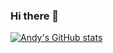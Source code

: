 ### Hi there 👋

[![Andy's GitHub stats](https://github-readme-stats.vercel.app/api?username=ashih42&count_private=true&show_icons=true&theme=material-palenight)](https://github.com/anuraghazra/github-readme-stats)


<!--
**ashih42/ashih42** is a ✨ _special_ ✨ repository because its `README.md` (this file) appears on your GitHub profile.

Here are some ideas to get you started:

- 🔭 I’m currently working on ...
- 🌱 I’m currently learning ...
- 👯 I’m looking to collaborate on ...
- 🤔 I’m looking for help with ...
- 💬 Ask me about ...
- 📫 How to reach me: ...
- 😄 Pronouns: ...
- ⚡ Fun fact: ...
-->
